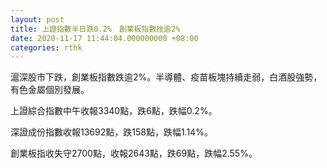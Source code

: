 ```yaml
---
layout: post
title: 上證指數半日跌0.2%　創業板指數挫逾2%
date: 2020-11-17 11:44:04.000000000 +08:00
categories: rthk
---
```


滬深股市下跌，創業板指數跌逾2%。半導體、疫苗板塊持續走弱，白酒股強勢，有色金屬個別發展。
 
上證綜合指數中午收報3340點，跌6點，跌幅0.2%。

深證成份指數收報13692點，跌158點，跌幅1.14%。

創業板指收失守2700點，收報2643點，跌69點，跌幅2.55%。
